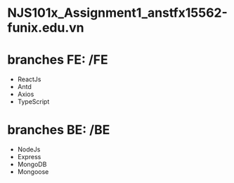 # NJS101x_Assignment1_anstfx15562-funix.edu.vn
# branches FE: /FE
  - ReactJs
  - Antd
  - Axios
  - TypeScript
  
# branches BE: /BE
  - NodeJs
  - Express
  - MongoDB
  - Mongoose
